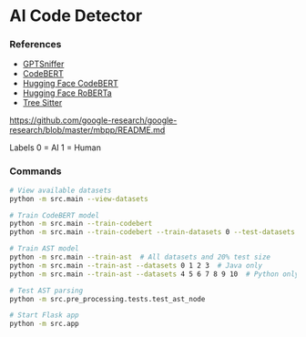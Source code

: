 # AI Code Detector

### References

- [GPTSniffer](https://github.com/MDEGroup/GPTSniffer)
- [CodeBERT](https://github.com/microsoft/CodeBERT)
- [Hugging Face CodeBERT](https://huggingface.co/microsoft/codebert-base)
- [Hugging Face RoBERTa](https://huggingface.co/docs/transformers/main/en/model_doc/roberta#roberta)
- [Tree Sitter](https://tree-sitter.github.io/tree-sitter/)

https://github.com/google-research/google-research/blob/master/mbpp/README.md


Labels
0 = AI
1 = Human

### Commands

```bash
# View available datasets
python -m src.main --view-datasets

# Train CodeBERT model
python -m src.main --train-codebert
python -m src.main --train-codebert --train-datasets 0 --test-datasets 1 2 3

# Train AST model
python -m src.main --train-ast  # All datasets and 20% test size
python -m src.main --train-ast --datasets 0 1 2 3  # Java only
python -m src.main --train-ast --datasets 4 5 6 7 8 9 10  # Python only

# Test AST parsing
python -m src.pre_processing.tests.test_ast_node

# Start Flask app
python -m src.app
```